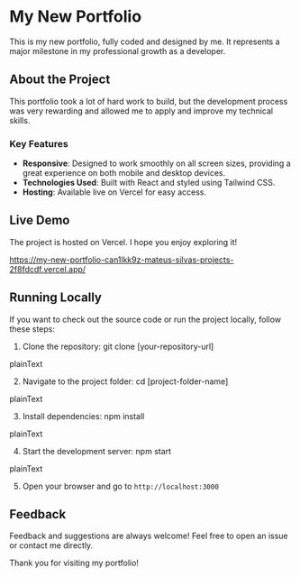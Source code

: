 # My New Portfolio

This is my new portfolio, fully coded and designed by me. It represents a major milestone in my professional growth as a developer.

## About the Project

This portfolio took a lot of hard work to build, but the development process was very rewarding and allowed me to apply and improve my technical skills.

### Key Features

- **Responsive**: Designed to work smoothly on all screen sizes, providing a great experience on both mobile and desktop devices.
- **Technologies Used**: Built with React and styled using Tailwind CSS.
- **Hosting**: Available live on Vercel for easy access.

## Live Demo

The project is hosted on Vercel. I hope you enjoy exploring it!

https://my-new-portfolio-can1lkk9z-mateus-silvas-projects-2f8fdcdf.vercel.app/

## Running Locally

If you want to check out the source code or run the project locally, follow these steps:

1. Clone the repository:
   git clone [your-repository-url]

plainText

2. Navigate to the project folder:
   cd [project-folder-name]

plainText

3. Install dependencies:
   npm install

plainText

4. Start the development server:
   npm start

plainText

5. Open your browser and go to `http://localhost:3000`

## Feedback

Feedback and suggestions are always welcome! Feel free to open an issue or contact me directly.

Thank you for visiting my portfolio!
